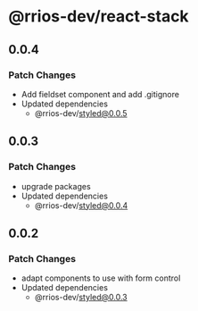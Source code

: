 # @rrios-dev/react-stack

## 0.0.4

### Patch Changes

- Add fieldset component and add .gitignore
- Updated dependencies
  - @rrios-dev/styled@0.0.5

## 0.0.3

### Patch Changes

- upgrade packages
- Updated dependencies
  - @rrios-dev/styled@0.0.4

## 0.0.2

### Patch Changes

- adapt components to use with form control
- Updated dependencies
  - @rrios-dev/styled@0.0.3
